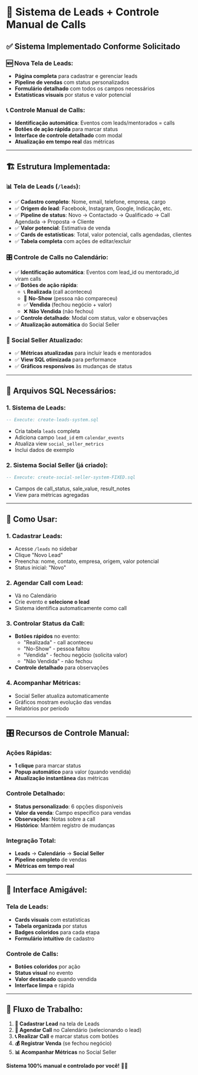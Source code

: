 # 🎯 Sistema de Leads + Controle Manual de Calls

## ✅ **Sistema Implementado Conforme Solicitado**

### 🆕 **Nova Tela de Leads:**
- **Página completa** para cadastrar e gerenciar leads
- **Pipeline de vendas** com status personalizados
- **Formulário detalhado** com todos os campos necessários
- **Estatísticas visuais** por status e valor potencial

### 📞 **Controle Manual de Calls:**
- **Identificação automática**: Eventos com leads/mentorados = calls
- **Botões de ação rápida** para marcar status
- **Interface de controle detalhado** com modal
- **Atualização em tempo real** das métricas

---

## 🏗️ **Estrutura Implementada:**

### **📊 Tela de Leads (`/leads`):**
- ✅ **Cadastro completo**: Nome, email, telefone, empresa, cargo
- ✅ **Origem do lead**: Facebook, Instagram, Google, Indicação, etc.
- ✅ **Pipeline de status**: Novo → Contactado → Qualificado → Call Agendada → Proposta → Cliente
- ✅ **Valor potencial**: Estimativa de venda
- ✅ **Cards de estatísticas**: Total, valor potencial, calls agendadas, clientes
- ✅ **Tabela completa** com ações de editar/excluir

### **🎛️ Controle de Calls no Calendário:**
- ✅ **Identificação automática**: Eventos com lead_id ou mentorado_id viram calls
- ✅ **Botões de ação rápida**:
  - 📞 **Realizada** (call aconteceu)
  - 📵 **No-Show** (pessoa não compareceu)
  - ✅ **Vendida** (fechou negócio + valor)
  - ❌ **Não Vendida** (não fechou)
- ✅ **Controle detalhado**: Modal com status, valor e observações
- ✅ **Atualização automática** do Social Seller

### **🎯 Social Seller Atualizado:**
- ✅ **Métricas atualizadas** para incluir leads e mentorados
- ✅ **View SQL otimizada** para performance
- ✅ **Gráficos responsivos** às mudanças de status

---

## 📂 **Arquivos SQL Necessários:**

### **1. Sistema de Leads:**
```sql
-- Execute: create-leads-system.sql
```
- Cria tabela `leads` completa
- Adiciona campo `lead_id` em `calendar_events`
- Atualiza view `social_seller_metrics`
- Inclui dados de exemplo

### **2. Sistema Social Seller (já criado):**
```sql
-- Execute: create-social-seller-system-FIXED.sql
```
- Campos de call_status, sale_value, result_notes
- View para métricas agregadas

---

## 🚀 **Como Usar:**

### **1. Cadastrar Leads:**
- Acesse `/leads` no sidebar
- Clique "Novo Lead"
- Preencha: nome, contato, empresa, origem, valor potencial
- Status inicial: "Novo"

### **2. Agendar Call com Lead:**
- Vá no Calendário
- Crie evento e **selecione o lead**
- Sistema identifica automaticamente como call

### **3. Controlar Status da Call:**
- **Botões rápidos** no evento:
  - "Realizada" - call aconteceu
  - "No-Show" - pessoa faltou
  - "Vendida" - fechou negócio (solicita valor)
  - "Não Vendida" - não fechou
- **Controle detalhado** para observações

### **4. Acompanhar Métricas:**
- Social Seller atualiza automaticamente
- Gráficos mostram evolução das vendas
- Relatórios por período

---

## 🎛️ **Recursos de Controle Manual:**

### **Ações Rápidas:**
- **1 clique** para marcar status
- **Popup automático** para valor (quando vendida)
- **Atualização instantânea** das métricas

### **Controle Detalhado:**
- **Status personalizado**: 6 opções disponíveis
- **Valor da venda**: Campo específico para vendas
- **Observações**: Notas sobre a call
- **Histórico**: Mantém registro de mudanças

### **Integração Total:**
- **Leads** → **Calendário** → **Social Seller**
- **Pipeline completo** de vendas
- **Métricas em tempo real**

---

## 📱 **Interface Amigável:**

### **Tela de Leads:**
- **Cards visuais** com estatísticas
- **Tabela organizada** por status
- **Badges coloridos** para cada etapa
- **Formulário intuitivo** de cadastro

### **Controle de Calls:**
- **Botões coloridos** por ação
- **Status visual** no evento
- **Valor destacado** quando vendida
- **Interface limpa** e rápida

---

## 🔄 **Fluxo de Trabalho:**

1. **📝 Cadastrar Lead** na tela de Leads
2. **📅 Agendar Call** no Calendário (selecionando o lead)
3. **📞 Realizar Call** e marcar status com botões
4. **💰 Registrar Venda** (se fechou negócio)
5. **📊 Acompanhar Métricas** no Social Seller

**Sistema 100% manual e controlado por você!** 🎯✨
